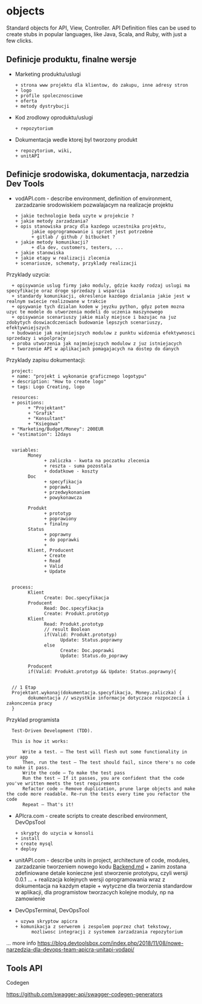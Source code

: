 # objects
Standard objects for API, View, Controller. API Definition files can be used to create stubs in popular languages, like Java, Scala, and Ruby, with just a few clicks.

## Definicje produktu, finalne wersje

+ Marketing produktu/uslugi

      + strona www projektu dla klientow, do zakupu, inne adresy stron
      + logo
      + profile spolecznosciowe
      + oferta
      + metody dystrybucji
      
+ Kod zrodlowy oproduktu/uslugi

      + repozytorium

+ Dokumentacja wedle ktorej byl tworzony produkt

      + repozytorium, wiki, 
      + unitAPI
      
## Definicje srodowiska, dokumentacja, narzedzia  Dev Tools

+ vodAPI.com - describe environment, definition of environment, zarzadzanie srodowiskiem pozwalajacym na realizacje projektu

      + jakie technologie beda uzyte w projekcie ?
      + jakie metody zarzadzania?
      + opis stanowiska pracy dla kazdego uczestnika projektu, 
            jakie opgrogramowanie i sprzet jest potrzebne
            + gitlab / github / bitbucket ?             
      + jakie metody komunikacji?
            + dla dev, customers, testers, ...
      + jakie stanowiska
      + jakie etapy w realizacji zlecenia
      + scenariusze, schematy, przyklady realizacji
      
Przyklady uzycia: 
      
      + opisywanie uslug firmy jako moduly, gdzie kazdy rodzaj uslugi ma specyfikacje oraz droge sprzedazy i wsparcia
      + standardy komunikacji, okreslenie kazdego dzialania jakie jest w realnym swiecie realizowane w trakcie
      + opsywanie tych dzialan kodem w jeyzku python, gdyz potem mozna uzyc te modele do utworzenia modeli do uczenia maszynowego
      + opisywanie scenariuszy jakie mialy miejsce i bazujac na juz zdobytych doswiacdczeniach budowanie lepszych scenariuszy, efektywniejszych
      + budowanie jak najmniejszych modulow z punktu widzenia efektywnosci sprzedazy i wspolpracy
      + proba utworzenia jak najmniejszych modulow z juz istniejacych
      + tworzenie API w aplikacjach pomagajacych na dostep do danych

Przyklady zapisu dokumentacji:

      project:
      + name: "projekt i wykonanie graficznego logotypu"
      + description: "How to create logo"
      + tags: Logo Creating, logo

      resources:      
      + positions: 
            + "Projektant"
            + "Grafik"
            + "Konsultant"
            + "Ksiegowa"
      + "Marketing/Budget/Money": 200EUR
      + "estimation": 12days    
      
      
      variables:
            Money
                  + zaliczka - kwota na poczatku zlecenia
                  + reszta - suma pozostala
                  + dodatkowe - koszty 
            Doc
                  + specyfikacja
                  + poprawki
                  + przedwykonaniem
                  + powykonawcza
            
            Produkt
                  + prototyp
                  + poprawiony
                  + finalny
            Status
                  + poprawny
                  + do poprawki
                  + 
            Klient, Producent
                  + Create
                  + Read
                  + Valid
                  + Update
                
      
      process:
            Klient
                  Create: Doc.specyfikacja
            Producent
                  Read: Doc.specyfikacja
                  Create: Produkt.prototyp
            Klient                  
                  Read: Produkt.prototyp
                  // result Boolean
                  if(Valid: Produkt.prototyp)                        
                        Update: Status.poprawny
                  else
                        Create: Doc.poprawki
                        Update: Status.do_poprawy
            
            Producent
            if(Valid: Produkt.prototyp && Update: Status.poprawny){
            
      
      // 1 Etap
      Projektant.wykonaj(dokumentacja.specyfikacja, Money.zaliczka) {
            dokumentacja // wszystkie informacje dotyczace rozpoczecia i zakonczenia pracy
      }
      
Przyklad programista


      Test-Driven Development (TDD).

      This is how it works:

          Write a test. – The test will flesh out some functionality in your app
          Then, run the test – The test should fail, since there's no code to make it pass.
          Write the code – To make the test pass
          Run the test – If it passes, you are confident that the code you've written meets the test requirements
          Refactor code – Remove duplication, prune large objects and make the code more readable. Re-run the tests every time you refactor the code
          Repeat – That's it!



+ APIcra.com - create scripts to create described environment, DevOpsTool

      + skrypty do uzycia w konsoli
      + install
      + create mysql
      + deploy
      
+ unitAPI.com - describe units in project, architecture of code, modules, zarzadzanie tworzeniem nowego kodu
[Backend.md](Backend.md)
      + zanim zostana zdefiniowane detale konieczne jest stworzenie prototypu, czyli wersji 0.0.1 ...
      + realizacja kolejnych wersji oprogramowania wraz z dokumentacja na kazdym etapie
      + wytyczne dla tworzenia standardow w aplikacji, dla programistow tworzacych kolejne moduly, 
            np na zamowienie

+ DevOpsTerminal, DevOpsTool

      + uzywa skryptow apicra
      + komunikacja z serwerem i zespolem poprzez chat tekstowy, 
            mozliwosc integracji z systemem zarzadzania repozytorium
      


... more info 
https://blog.devtoolsbox.com/index.php/2018/11/08/nowe-narzedzia-dla-devops-team-apicra-unitapi-vodapi/

## Tools API
Codegen

https://github.com/swagger-api/swagger-codegen-generators


